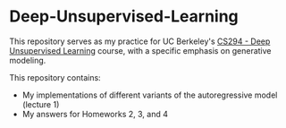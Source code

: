 # Deep-Unsupervised-Learning

This repository serves as my practice for UC Berkeley's [CS294 - Deep Unsupervised Learning](https://sites.google.com/view/berkeley-cs294-158-sp20/home) course, with a specific emphasis on generative modeling.

This repository contains:
- My implementations of different variants of the autoregressive model (lecture 1)
- My answers for Homeworks 2, 3, and 4
